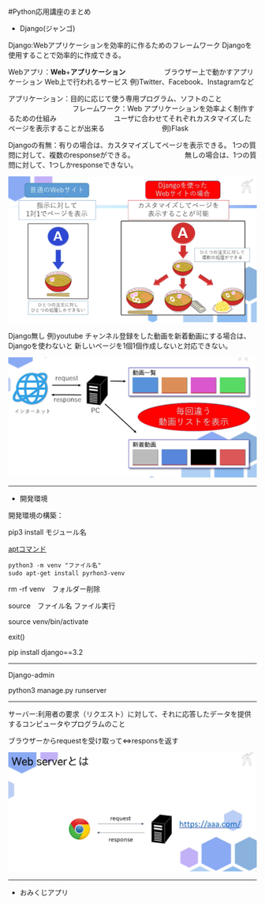 
#Python応用講座のまとめ


- Django(ジャンゴ)

Django:Webアプリケーションを効率的に作るためのフレームワーク
       Djangoを使用することで効率的に作成できる。

Webアプリ：**Web**+**アプリケーション**
　　　　　 ブラウザー上で動かすアプリケーション
           Web上で行われるサービス
           例)Twitter、Facebook、Instagramなど

アプリケーション：目的に応じて使う専用プログラム、ソフトのこと
　　　　　　　　　
フレームワーク：Web アプリケーションを効率よく制作するための仕組み
　　　　　　　　ユーザに合わせてそれぞれカスタマイズしたページを表示することが出来る
　　　　　　　　例)Flask

Djangoの有無：有りの場合は、カスタマイズしてページを表示できる。
              1つの質問に対して、複数のresponseができる。
　　　　　　　無しの場合は、1つの質問に対して、1つしかresponseできない。

![Djangoの有無画像](image1.png)

Django無し 例)youtube
チャンネル登録をした動画を新着動画にする場合は、Djangoを使わないと
新しいページを1個1個作成しないと対応できない。

![](image2.png)

---

- 開発環境

開発環境の構築：

pip3 install モジュール名


[aptコマンド](https://qiita.com/SUZUKI_Masaya/items/1fd9489e631c78e5b007)


```
python3 -m venv "ファイル名"
sudo apt-get install pyrhon3-venv
```

rm -rf venv　フォルダー削除

source　ファイル名
ファイル実行

source venv/bin/activate

exit()

pip install django==3.2

---

Django-admin

python3 manage.py runserver

---

サーバー:利用者の要求（リクエスト）に対して、それに応答したデータを提供するコンピュータやプログラムのこと

ブラウザーからrequestを受け取って⇔responsを返す

![ブラウザーの図](image3.png)







---

- おみくじアプリ




